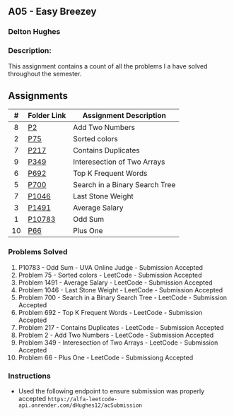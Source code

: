 ## A05 - Easy Breezey
### Delton Hughes
### Description:
This assignment contains a count of all the problems I a have solved throughout the semester. 

##  Assignments

|   #   | Folder Link | Assignment Description |
| :---: | ----------- | ---------------------- |
|   8  | [P2](./P2/)   |  Add Two Numbers        |
|   2  | [P75](./P75/)   |  Sorted colors      |
|   7  | [P217](./P217/)    |  Contains Duplicates       |
|   9  | [P349](./P349/)    |  Interesection of Two Arrays      |
|   6  | [P692](./P692/)    |  Top K Frequent Words      |
|   5  | [P700](./P700/)    |  Search in a Binary Search Tree       |
|   7  | [P1046](./P1046/)    |  Last Stone Weight       |
|   3  | [P1491](./P1491/)    |  Average Salary      |
|   1  | [P10783](./P10783/)    |  Odd Sum       |
|   10  | [P66](./P66/)    |  Plus One      |

### Problems Solved
1. P10783 - Odd Sum - UVA Online Judge - Submission Accepted
2. Problem 75 - Sorted colors - LeetCode - Submission Accepted
3. Problem 1491 - Average Salary - LeetCode - Submission Accepted 
4. Problem 1046 - Last Stone Weight - LeetCode - Submission Accepted
5. Problem 700 - Search in a Binary Search Tree - LeetCode - Submission Accepted
6. Problem 692 - Top K Frequent Words - LeetCode - Submission Accepted
7. Problem 217 - Contains Duplicates - LeetCode - Submission Accepted
8. Problem 2 - Add Two Numbers - LeetCode - Submission Accepted 
9. Problem 349 - Interesection of Two Arrays - LeetCode - Submission Accepted
10. Problem 66 - Plus One - LeetCode -  Submissiong Accepted

### Instructions
- Used the following endpoint to ensure submission was properly accepted
    `https://alfa-leetcode-api.onrender.com/dHughes12/acSubmission`

